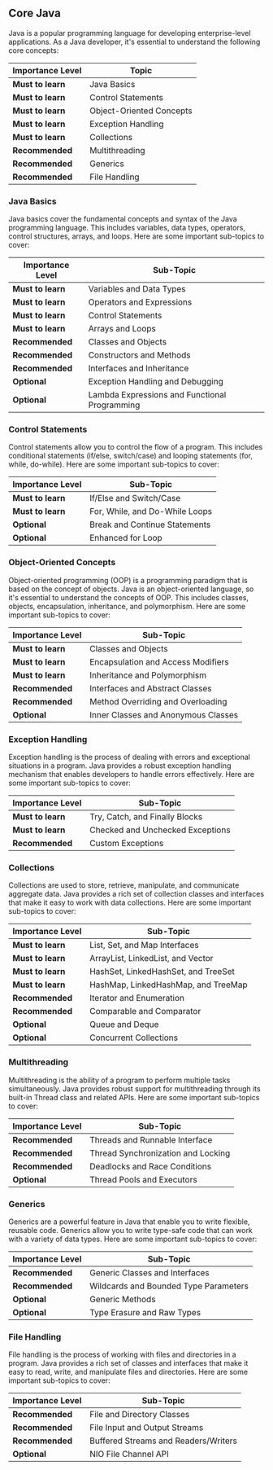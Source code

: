 ## Core Java

Java is a popular programming language for developing enterprise-level applications. As a Java developer, it's essential to understand the following core concepts:

| Importance Level   | Topic                    | 
| ------------------ | ------------------------ | 
| **Must to learn**   | Java Basics              |
| **Must to learn**   | Control Statements       |
| **Must to learn**   | Object-Oriented Concepts |
| **Must to learn**   | Exception Handling       |
| **Must to learn**   | Collections              |
| **Recommended**     | Multithreading           |
| **Recommended**     | Generics                 |
| **Recommended**     | File Handling            |


### Java Basics

Java basics cover the fundamental concepts and syntax of the Java programming language. This includes variables, data types, operators, control structures, arrays, and loops. Here are some important sub-topics to cover:

| Importance Level   | Sub-Topic                            | 
| ------------------ | ------------------------------------ | 
| **Must to learn**   | Variables and Data Types              |
| **Must to learn**   | Operators and Expressions             |
| **Must to learn**   | Control Statements                    |
| **Must to learn**   | Arrays and Loops                      |
| **Recommended**     | Classes and Objects                    |
| **Recommended**     | Constructors and Methods               |
| **Recommended**     | Interfaces and Inheritance             |
| **Optional**        | Exception Handling and Debugging       |
| **Optional**        | Lambda Expressions and Functional Programming |


### Control Statements

Control statements allow you to control the flow of a program. This includes conditional statements (if/else, switch/case) and looping statements (for, while, do-while). Here are some important sub-topics to cover:

| Importance Level   | Sub-Topic                            | 
| ------------------ | ------------------------------------ | 
| **Must to learn**   | If/Else and Switch/Case               |
| **Must to learn**   | For, While, and Do-While Loops         |
| **Optional**        | Break and Continue Statements         |
| **Optional**        | Enhanced for Loop                      |


### Object-Oriented Concepts

Object-oriented programming (OOP) is a programming paradigm that is based on the concept of objects. Java is an object-oriented language, so it's essential to understand the concepts of OOP. This includes classes, objects, encapsulation, inheritance, and polymorphism. Here are some important sub-topics to cover:

| Importance Level   | Sub-Topic                            | 
| ------------------ | ------------------------------------ | 
| **Must to learn**   | Classes and Objects                    |
| **Must to learn**   | Encapsulation and Access Modifiers     |
| **Must to learn**   | Inheritance and Polymorphism           |
| **Recommended**     | Interfaces and Abstract Classes        |
| **Recommended**     | Method Overriding and Overloading      |
| **Optional**        | Inner Classes and Anonymous Classes    |


### Exception Handling

Exception handling is the process of dealing with errors and exceptional situations in a program. Java provides a robust exception handling mechanism that enables developers to handle errors effectively. Here are some important sub-topics to cover:

| Importance Level   | Sub-Topic                            | 
| ------------------ | ------------------------------------ | 
| **Must to learn**   | Try, Catch, and Finally Blocks        |
| **Must to learn**   | Checked and Unchecked Exceptions      |
| **Recommended**     | Custom Exceptions                      |


### Collections

Collections are used to store, retrieve, manipulate, and communicate aggregate data. Java provides a rich set of collection classes and interfaces that make it easy to work with data collections. Here are some important sub-topics to cover:

| Importance Level   | Sub-Topic                            | 
| ------------------ | ------------------------------------ | 
| **Must to learn**   | List, Set, and Map Interfaces         |
| **Must to learn**   | ArrayList, LinkedList, and Vector     |
| **Must to learn**   | HashSet, LinkedHashSet, and TreeSet   |
| **Must to learn**   | HashMap, LinkedHashMap, and TreeMap |
| **Recommended**     | Iterator and Enumeration              |
| **Recommended**     | Comparable and Comparator             |
| **Optional**        | Queue and Deque                       |
| **Optional**        | Concurrent Collections                |




### Multithreading

Multithreading is the ability of a program to perform multiple tasks simultaneously. Java provides robust support for multithreading through its built-in Thread class and related APIs. Here are some important sub-topics to cover:

| Importance Level   | Sub-Topic                            | 
| ------------------ | ------------------------------------ | 
| **Recommended**     | Threads and Runnable Interface        |
| **Recommended**     | Thread Synchronization and Locking    |
| **Recommended**     | Deadlocks and Race Conditions         |
| **Optional**        | Thread Pools and Executors             |



### Generics

Generics are a powerful feature in Java that enable you to write flexible, reusable code. Generics allow you to write type-safe code that can work with a variety of data types. Here are some important sub-topics to cover:

| Importance Level   | Sub-Topic                            | 
| ------------------ | ------------------------------------ | 
| **Recommended**     | Generic Classes and Interfaces        |
| **Recommended**     | Wildcards and Bounded Type Parameters |
| **Optional**        | Generic Methods                       |
| **Optional**        | Type Erasure and Raw Types             |



### File Handling

File handling is the process of working with files and directories in a program. Java provides a rich set of classes and interfaces that make it easy to read, write, and manipulate files and directories. Here are some important sub-topics to cover:

| Importance Level   | Sub-Topic                            | 
| ------------------ | ------------------------------------ | 
| **Recommended**     | File and Directory Classes           |
| **Recommended**     | File Input and Output Streams         |
| **Recommended**     | Buffered Streams and Readers/Writers  |
| **Optional**        | NIO File Channel API                  |
